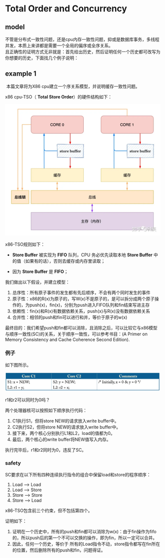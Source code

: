 # Total Order and Concurrency 

## model

​	不管是分布式一致性问题，还是cpu内存一致性问题，抑或是数据库事务，多线程并发，本质上来讲都是需要一个全局的偏序或全序关系。    
且正确性的证明方式无非就是：首先给出历史，然后证明任何一个历史都可改写为你想要的历史，下面找几个例子说明：

## example 1
​	本篇文章将为X86 cpu建立一个序关系模型，并说明缓存一致性问题。

x86 cpu-TSO（ **Total Store Order**）的硬件结构如下：

![img](./asset/v2-ae07465c572dacf1f7564b748eecc2ce_1440w.webp)

x86-TSO规则如下：

- **Store Buffer** 被实现为 **FIFO** 队列，CPU 务必优先读取本地 **Store Buffer** 中的值（如果有的话），否则去缓存或内存里读取；

- 因为 **Store Buffer** 是 **FIFO**；



我们做出以下假设，并建立模型：

1. 总序性：所有原子事件的发生都有先后顺序，不会有两个同时发生的事件
2. 原子性：x86的R(x)为原子的，写W(x)不是原子的，是可以拆分成两个原子操作的，为push(x)，fin(x)，分别为push进入FIFO队列和fin结束写进主存
3. 依赖性：fin(x)和R(x)有数据依赖关系，push(x)与R(x)没有数据依赖关系
4. 合并性：相邻的push和fin可以进行和并，等价于原子的w(x)

最终目的：我们希望push和fin都可以消除，且消除之后，可以比较它与x86模型与顺序一致性(SC)的关系，关于顺序一致性，可以参考书目：(A Primer on Memory Consistency and Cache Coherence Second Edition).



### 例子

如下图所示。

![img](./asset/v2-c8167b943a6cb1c4b927ee138579f50e_1440w.webp)

r1和r2可以同时为0吗？

两个处理器核可以按照如下顺序执行代码：

1. C1执行S1，但将store NEW的请求放入write buffer中。
2. C2执行S2，但将store NEW的请求放入write buffer中。
3. 接下来，两个核心分别执行L1和L2，load的值都为0。
4. 最后，两个核心的write buffer将NEW值写入内存。

执行完毕后，r1和r2同时为0，违反了SC。



### safety

SC要求在以下所有四种连续执行指令的组合中保留load和store的程序顺序：

1. Load –> Load
2. Load –> Store
3. Store –> Store
4. Store –> Load

x86-TSO包含前三个约束，但不包括第四个。

证明如下：

1. 证明在一个历史中，所有的push和fin都可以消除为w(x)：由于fin操作为fifo的，所以push后的第一个不可以交换的操作，即为fin，所以一定可以合并。
2. 因此，任何一个历史，等价于 所有的Load指令不动，store指令都写在fin所在的位置，然后删除所有的push和fin，问题得证。



